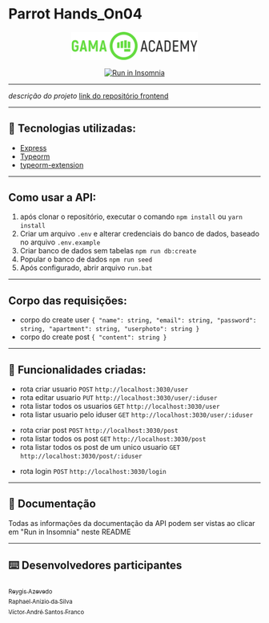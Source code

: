 # Parrot Hands_On04

<p align="center">
  <img src="./docs/logoGama.png" width="50%">
</p>
<p align="center">
<a href="#" target="_blank"><img src="https://insomnia.rest/images/run.svg" alt="Run in Insomnia"></a>
</p>


---

*descrição do projeto*
<a href="https://github.com/pedrogoncaalves/Social-Parrot-ReactRedux" target="_blank">link do repositório frontend</a>

---
## :memo: Tecnologias utilizadas: 

* <a href="https://expressjs.com/pt-br/">Express</a>
* <a href="https://typeorm.io/">Typeorm</a>
* <a href="https://github.com/tada5hi/typeorm-extension">typeorm-extension</a>


---
## Como usar a API:

1. após clonar o repositório, executar o comando `npm install` ou `yarn install`
2. Criar um arquivo `.env` e alterar credenciais do banco de dados, baseado no arquivo `.env.example`
3. Criar banco de dados sem tabelas  `npm run db:create`
4. Popular o banco de dados `npm run seed`
5. Após configurado, abrir arquivo `run.bat`

---
## Corpo das requisições:
* corpo do create user `{
	"name": string,
	"email": string,
	"password": string,
	"apartment": string,
	"userphoto": string
}`  
* corpo do create post `{
	"content": string
}`


---
## :memo: Funcionalidades criadas: 

* rota criar usuario `POST` `http://localhost:3030/user`
* rota editar usuario `PUT` `http://localhost:3030/user/:iduser`
* rota listar todos os usuarios `GET` `http://localhost:3030/user`
* rota listar usuario pelo iduser `GET` `http://localhost:3030/user/:iduser`

+ rota criar post  `POST` `http://localhost:3030/post`
+ rota listar todos os post  `GET` `http://localhost:3030/post`
+ rota listar todos os post de um unico usuario  `GET` `http://localhost:3030/post/:iduser`

- rota login `POST` `http://localhost:3030/login`

---
## :page_with_curl: Documentação

Todas as informações da documentação da API podem ser vistas ao clicar em "Run in Insomnia" neste README    


---


## :keyboard: Desenvolvedores participantes

[<sub>Reygis Azevedo</sub>](https://github.com/Reygis)  
[<sub>Raphael Anizio da Silva </sub>](https://github.com/raphaelaniziodasilva)  
[<sub>Víctor André Santos Franco</sub>](https://github.com/VictorF05)
